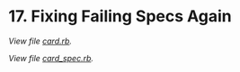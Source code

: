 # 17. Fixing Failing Specs Again

_View file [card.rb](/lib/card.rb)._

_View file [card_spec.rb](/spec/card_spec.rb)._
